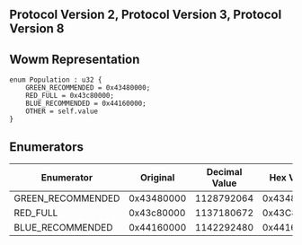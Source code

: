 ## Protocol Version 2, Protocol Version 3, Protocol Version 8

## Wowm Representation
```rust,ignore
enum Population : u32 {
    GREEN_RECOMMENDED = 0x43480000;    
    RED_FULL = 0x43c80000;    
    BLUE_RECOMMENDED = 0x44160000;    
    OTHER = self.value    
}

```
## Enumerators
| Enumerator | Original | Decimal Value | Hex Value | Description | Comment |
| --------- | -------- | ------------- | --------- | ----------- | ------- |
| GREEN_RECOMMENDED | 0x43480000 | 1128792064 | 0x43480000 |  |  |
| RED_FULL | 0x43c80000 | 1137180672 | 0x43C80000 |  |  |
| BLUE_RECOMMENDED | 0x44160000 | 1142292480 | 0x44160000 |  |  |
